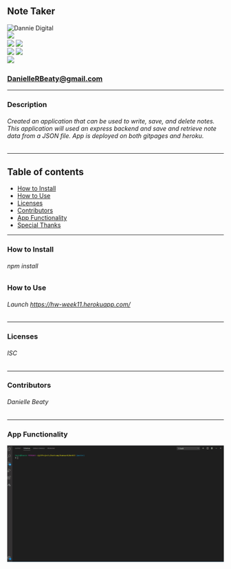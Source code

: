## Note Taker 
![Dannie Digital](https://github.com/DannieDigital.png?size=250)<br/>
![](https://img.shields.io/github/followers/DannieDigital?label=Followers&style=social)<br/>
![](https://img.shields.io/badge/html-90%25-green) ![](https://img.shields.io/badge/css-80%25-green)<br/>
![](https://img.shields.io/badge/javascript-40%25-orange) ![](https://img.shields.io/badge/node.js-30%25-red)<br/>
![](https://img.shields.io/badge/express.js-100%25-green)
### DanielleRBeaty@gmail.com

---
### Description
###### Created an application that can be used to write, save, and delete notes. This application will used an express backend and save and retrieve note data from a JSON file. App is deployed on both gitpages and heroku. 
---
## Table of contents
* [How to Install](#how-to-Install)
* [How to Use](#how-to-Use)
* [Licenses](#Licenses)
* [Contributors](#Contributors)
* [App Functionality](#App-Fuctionality)
* [Special Thanks](#Special-Thanks)
---
### How to Install 
###### npm install

### How to Use
###### Launch https://hw-week11.herokuapp.com/
---
### Licenses
###### ISC
---
### Contributors
###### Danielle Beaty
---
### App Functionality
![](gif/demo.gif)

